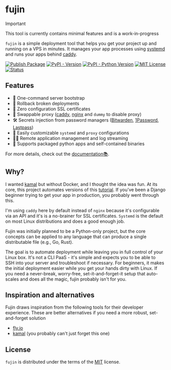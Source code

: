 # fujin

> [!IMPORTANT]
> This tool is currently contains minimal features and is a work-in-progress

<!-- content:start -->

`fujin` is a simple deployment tool that helps you get your project up and running on a VPS in minutes. It manages your app processes using [systemd](https://systemd.io) and runs your apps behind [caddy](https://caddyserver.com).

[![Publish Package](https://github.com/falcopackages/fujin/actions/workflows/publish.yml/badge.svg)](https://github.com/falcopackages/fujin/actions/workflows/publish.yml)
[![PyPI - Version](https://img.shields.io/pypi/v/fujin-cli.svg)](https://pypi.org/project/fujin-cli)
[![PyPI - Python Version](https://img.shields.io/pypi/pyversions/fujin-cli.svg)](https://pypi.org/project/fujin-cli)
[![MIT License](https://img.shields.io/badge/license-MIT-blue.svg)](https://github.com/falcopackages/fujin/blob/main/LICENSE.txt)
[![Status](https://img.shields.io/pypi/status/fujin-cli.svg)](https://pypi.org/project/fujin-cli)

## Features

- 🚀 One-command server bootstrap
- 🔄 Rollback broken deployments
- 🔐 Zero configuration SSL certificates
- 🔁 Swappable proxy ([caddy](https://caddyserver.com), [nginx](https://nginx.org/en/) and `dummy` to disable proxy)
- 🛠️ Secrets injection from password managers ([Bitwarden](https://bitwarden.com/), [1Password](https://1password.com), [Lastpass](https://www.lastpass.com/))
- 📝 Easily customizable `systemd` and `proxy` configurations
- 👨‍💻 Remote application management and log streaming
- 🐍 Supports packaged python apps and self-contained binaries

For more details, check out the [documentation📚](https://fujin.oluwatobi.dev/en/latest/).

## Why?

I wanted [kamal](https://kamal-deploy.org/) but without Docker, and I thought the idea was fun. At its core, this project automates versions of this [tutorial](https://www.digitalocean.com/community/tutorials/how-to-set-up-django-with-postgres-nginx-and-gunicorn-on-ubuntu). If you've been a Django beginner 
trying to get your app in production, you probably went through this.

I'm using `caddy` here by default instead of `nginx` because it's configurable via an API and it's is a no-brainer for SSL certificates. `Systemd` is the default on most Linux distributions and does a good enough job.

Fujin was initially planned to be a Python-only project, but the core concepts can be applied to any language that can produce a single distributable file (e.g., Go, Rust).

The goal is to automate deployment while leaving you in full control of your Linux box. It's not a CLI PaaS - it's simple and expects you to be able to SSH into your server and troubleshoot if necessary. For beginners, it makes the initial deployment easier while you get your hands dirty with Linux.
If you need a never-break, worry-free, set-it-and-forget-it setup that auto-scales and does all the magic, fujin probably isn't for you.

## Inspiration and alternatives

Fujin draws inspiration from the following tools for their developer experience. These are better alternatives if you need a more robust, set-and-forget solution

- [fly.io](https://fly.io/)
- [kamal](https://kamal-deploy.org/) (you probably can't just forget this one)

## License

`fujin` is distributed under the terms of the [MIT](https://spdx.org/licenses/MIT.html) license.

<!-- content:end -->
